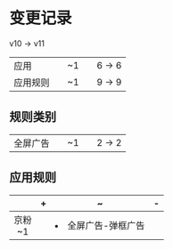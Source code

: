 # 变更记录

v10 -> v11

||||||
|-|:-:|:-:|:-:|:-:|
|应用||~1||6 -> 6|
|应用规则||~1||9 -> 9|

## 规则类别

||||||
|-|:-:|:-:|:-:|:-:|
|全屏广告||~1||2 -> 2|

## 应用规则

||+|~|-|
|:-:|-|-|-|
|京粉<br>~1||<li>全屏广告-弹框广告||
